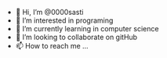 - 👋 Hi, I’m @0000sasti
- 👀 I’m interested in programing
- 🌱 I’m currently learning in computer science
- 💞️ I’m looking to collaborate on gitHub
- 📫 How to reach me ...

<!---
0000sasti/0000sasti is a ✨ special ✨ repository because its `README.md` (this file) appears on your GitHub profile.
You can click the Preview link to take a look at your changes.
--->
